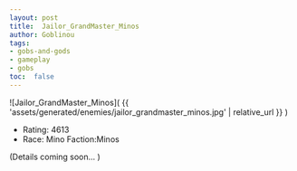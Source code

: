 ```yaml
---
layout: post
title:  Jailor_GrandMaster_Minos
author: Goblinou
tags:
- gobs-and-gods
- gameplay
- gobs
toc:  false
---
```


![Jailor_GrandMaster_Minos]( {{ 'assets/generated/enemies/jailor_grandmaster_minos.jpg' | relative_url }} )
- Rating: 4613
- Race: Mino  Faction:Minos

(Details coming soon... )